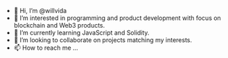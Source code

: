 - 👋 Hi, I’m @willvida
- 👀 I’m interested in programming and product development with focus on blockchain and Web3 products.
- 🌱 I’m currently learning JavaScript and Solidity.
- 💞️ I’m looking to collaborate on projects matching my interests.
- 📫 How to reach me ...

<!---
willvida/willvida is a ✨ special ✨ repository because its `README.md` (this file) appears on your GitHub profile.
You can click the Preview link to take a look at your changes.
--->
